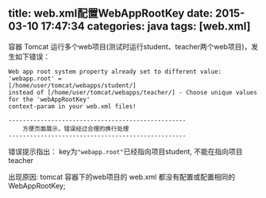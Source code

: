 title: web.xml配置WebAppRootKey
date: 2015-03-10 17:47:34
categories: java
tags: [web.xml]
---
容器 Tomcat 运行多个web项目(测试时运行student、teacher两个web项目)，发生如下错误：

	Web app root system property already set to different value: 'webapp.root' = 
	[/home/user/tomcat/webapps/student/] 
	instead of [/home/user/tomcat/webapps/teacher/] - Choose unique values for the 'webAppRootKey' 
	context-param in your web.xml files!  

	--------------------------------------------------
		方便页面展示，错误经过合理的换行处理
	--------------------------------------------------

错误提示指出： key为` "webapp.root" `已经指向项目student, 不能在指向项目teacher


出现原因: tomcat 容器下的web项目的 web.xml 都没有配置或配置相同的 WebAppRootKey;
